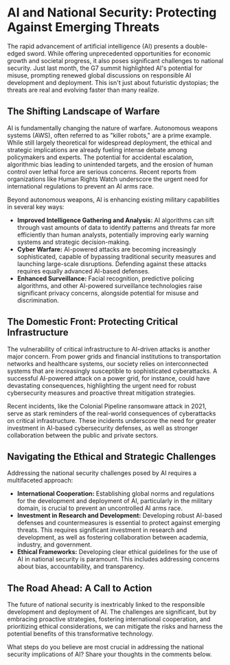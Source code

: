 # AI and National Security: Protecting Against Emerging Threats

The rapid advancement of artificial intelligence (AI) presents a double-edged sword. While offering unprecedented opportunities for economic growth and societal progress, it also poses significant challenges to national security.  Just last month, the G7 summit highlighted AI's potential for misuse, prompting renewed global discussions on responsible AI development and deployment. This isn't just about futuristic dystopias; the threats are real and evolving faster than many realize.

## The Shifting Landscape of Warfare

AI is fundamentally changing the nature of warfare. Autonomous weapons systems (AWS), often referred to as "killer robots," are a prime example.  While still largely theoretical for widespread deployment, the ethical and strategic implications are already fueling intense debate among policymakers and experts.  The potential for accidental escalation, algorithmic bias leading to unintended targets, and the erosion of human control over lethal force are serious concerns.  Recent reports from organizations like Human Rights Watch underscore the urgent need for international regulations to prevent an AI arms race.

Beyond autonomous weapons, AI is enhancing existing military capabilities in several key ways:

* **Improved Intelligence Gathering and Analysis:** AI algorithms can sift through vast amounts of data to identify patterns and threats far more efficiently than human analysts, potentially improving early warning systems and strategic decision-making.
* **Cyber Warfare:** AI-powered attacks are becoming increasingly sophisticated, capable of bypassing traditional security measures and launching large-scale disruptions.  Defending against these attacks requires equally advanced AI-based defenses.
* **Enhanced Surveillance:**  Facial recognition, predictive policing algorithms, and other AI-powered surveillance technologies raise significant privacy concerns, alongside potential for misuse and discrimination.


##  The Domestic Front: Protecting Critical Infrastructure

The vulnerability of critical infrastructure to AI-driven attacks is another major concern.  From power grids and financial institutions to transportation networks and healthcare systems, our society relies on interconnected systems that are increasingly susceptible to sophisticated cyberattacks.  A successful AI-powered attack on a power grid, for instance, could have devastating consequences, highlighting the urgent need for robust cybersecurity measures and proactive threat mitigation strategies.

Recent incidents, like the Colonial Pipeline ransomware attack in 2021, serve as stark reminders of the real-world consequences of cyberattacks on critical infrastructure.  These incidents underscore the need for greater investment in AI-based cybersecurity defenses, as well as stronger collaboration between the public and private sectors.


##  Navigating the Ethical and Strategic Challenges

Addressing the national security challenges posed by AI requires a multifaceted approach:

* **International Cooperation:**  Establishing global norms and regulations for the development and deployment of AI, particularly in the military domain, is crucial to prevent an uncontrolled AI arms race.
* **Investment in Research and Development:**  Developing robust AI-based defenses and countermeasures is essential to protect against emerging threats.  This requires significant investment in research and development, as well as fostering collaboration between academia, industry, and government.
* **Ethical Frameworks:**  Developing clear ethical guidelines for the use of AI in national security is paramount. This includes addressing concerns about bias, accountability, and transparency.


##  The Road Ahead:  A Call to Action

The future of national security is inextricably linked to the responsible development and deployment of AI.  The challenges are significant, but by embracing proactive strategies, fostering international cooperation, and prioritizing ethical considerations, we can mitigate the risks and harness the potential benefits of this transformative technology.

What steps do you believe are most crucial in addressing the national security implications of AI? Share your thoughts in the comments below.
